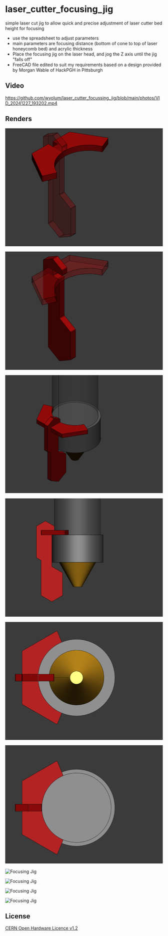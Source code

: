 # laser_cutter_focusing_jig
simple laser cut jig to allow quick and precise adjustment of laser cutter bed height for focusing

- use the spreadsheet to adjust parameters
- main parameters are focusing distance (bottom of cone to top of laser honeycomb bed) and acrylic thickness
- Place the focusing jig on the laser head, and jog the Z axis until the jig "falls off"
- FreeCAD file edited to suit my requirements based on a design provided by Morgan Wable of HackPGH in Pittsburgh

## Video
https://github.com/wyolum/laser_cutter_focussing_jig/blob/main/photos/VID_20241227_193202.mp4


## Renders

![Focusing Jig](https://github.com/wyolum/laser_cutter_focussing_jig/blob/main/renders/focusing_jig_01.png)

![Focusing Jig](https://github.com/wyolum/laser_cutter_focussing_jig/blob/main/renders/focusing_jig_02.png)

![Focusing Jig](https://github.com/wyolum/laser_cutter_focussing_jig/blob/main/renders/focusing_jig_03.png)

![Focusing Jig](https://github.com/wyolum/laser_cutter_focussing_jig/blob/main/renders/focusing_jig_04.png)

![Focusing Jig](https://github.com/wyolum/laser_cutter_focussing_jig/blob/main/renders/focusing_jig_05.png)

![Focusing Jig](https://github.com/wyolum/laser_cutter_focussing_jig/blob/main/renders/focusing_jig_06.png)

![Focusing Jig](https://github.com/wyolum/laser_cutter_focussing_jig/blob/main/photos/IMG_20241227_193103.jpg)

![Focusing Jig](https://github.com/wyolum/laser_cutter_focussing_jig/blob/main/photos/IMG_20241227_193132.jpg)

![Focusing Jig](https://github.com/wyolum/laser_cutter_focussing_jig/blob/main/photos/IMG_20241227_193137.jpg)

![Focusing Jig](https://github.com/wyolum/laser_cutter_focussing_jig/blob/main/photos/IMG_20241227_193143.jpg)


License
-------
[CERN Open Hardware Licence v1.2 ]

[CERN Open Hardware Licence v1.2 ]:http://www.ohwr.org/attachments/2388/cern_ohl_v_1_2.txt

